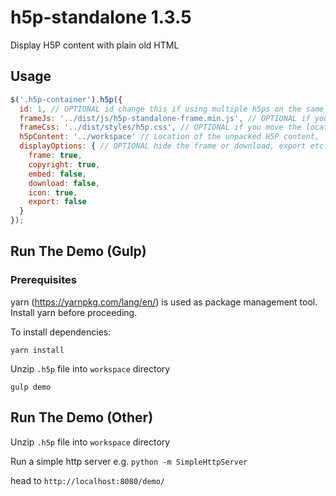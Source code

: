 # h5p-standalone 1.3.5
Display H5P content with plain old HTML

## Usage

```javascript
$('.h5p-container').h5p({
  id: 1, // OPTIONAL id change this if using multiple h5ps on the same page
  frameJs: '../dist/js/h5p-standalone-frame.min.js', // OPTIONAL if you move the location of h5p-standalone-frame.min.js
  frameCss: '../dist/styles/h5p.css', // OPTIONAL if you move the location of h5p.css
  h5pContent: '../workspace' // Location of the unpacked H5P content,
  displayOptions: { // OPTIONAL hide the frame or download, export etc. buttons they are visible by default
    frame: true,
    copyright: true,
    embed: false,
    download: false,
    icon: true,
    export: false
  }
});
```

## Run The Demo (Gulp)

### Prerequisites
yarn (https://yarnpkg.com/lang/en/) is used as package management tool. Install yarn before proceeding.


To install dependencies:
```
yarn install
```

Unzip `.h5p` file into `workspace` directory

```
gulp demo
```

## Run The Demo (Other)

Unzip `.h5p` file into `workspace` directory

Run a simple http server e.g. `python -m SimpleHttpServer`

head to `http://localhost:8080/demo/`
